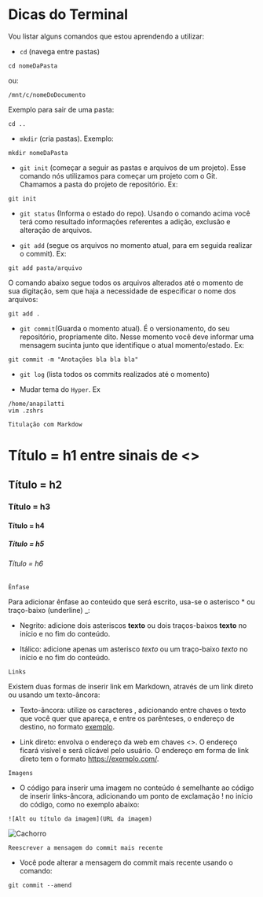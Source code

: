 # Dicas do Terminal

Vou listar alguns comandos que estou aprendendo a utilizar:

- `cd` (navega entre pastas)
```
cd nomeDaPasta
``` 
ou:

```
/mnt/c/nomeDoDocumento
```
Exemplo para sair de uma pasta:
```
cd ..
```
- `mkdir` (cria pastas). Exemplo:
```
mkdir nomeDaPasta
```
- `git init` (começar a seguir as pastas e arquivos de um projeto). Esse comando nós utilizamos para começar um projeto com o Git. Chamamos a pasta do projeto de repositório. Ex:
```
git init
```
- `git status` (Informa o estado do repo). Usando o comando acima você terá como resultado informações referentes a adição, exclusão e alteração de arquivos. 

- `git add` (segue os arquivos no momento atual, para em seguida realizar o commit). Ex:
```
git add pasta/arquivo
```

O comando abaixo segue todos os arquivos alterados até o momento de sua digitação, sem que haja a necessidade de especificar o nome dos arquivos:
```
git add .
```
- `git commit`(Guarda o momento atual). É o versionamento, do seu repositório, propriamente dito. Nesse momento você deve informar uma mensagem sucinta junto que identifique o atual momento/estado. Ex:
```
git commit -m "Anotações bla bla bla"
```
- `git log` (lista todos os commits realizados até o momento)

- Mudar tema do `Hyper`. Ex
```
/home/anapilatti
vim .zshrs
```


`Titulação com Markdow`

# Título  = h1 entre sinais de <>
## Título = h2
### Título = h3
#### Título = h4
##### Título = h5
###### Título = h6 

`Ênfase`

Para adicionar ênfase ao conteúdo que será escrito, usa-se o asterisco * ou traço-baixo (underline) _:

- Negrito: adicione dois asteriscos **texto** ou dois traços-baixos __texto__ no início e no fim do conteúdo.

- Itálico: adicione apenas um asterisco *texto* ou um traço-baixo _texto_ no início e no fim do conteúdo.

`Links`

Existem duas formas de inserir link em Markdown, através de um link direto ou usando um texto-âncora:

- Texto-âncora: utilize os caracteres [](), adicionando entre chaves o texto que você quer que apareça, e entre os parênteses, o endereço de destino, no formato [exemplo](https://exemplo.com/).

- Link direto: envolva o endereço da web em chaves <>. O endereço ficará visível e será clicável pelo usuário. O endereço em forma de link direto tem o formato <https://exemplo.com/>.

`Imagens`

- O código para inserir uma imagem no conteúdo é semelhante ao código de inserir links-âncora, adicionando um ponto de exclamação ! no início do código, como no exemplo abaixo:

```
![Alt ou título da imagem](URL da imagem)
```
![Cachorro](https://www.kindpng.com/picc/m/266-2665762_hd-cachorro-png-imagens-de-cachorros-em-png.png)



`Reescrever a mensagem do commit mais recente`
- Você pode alterar a mensagem do commit mais recente usando o comando:

```
git commit --amend
```
